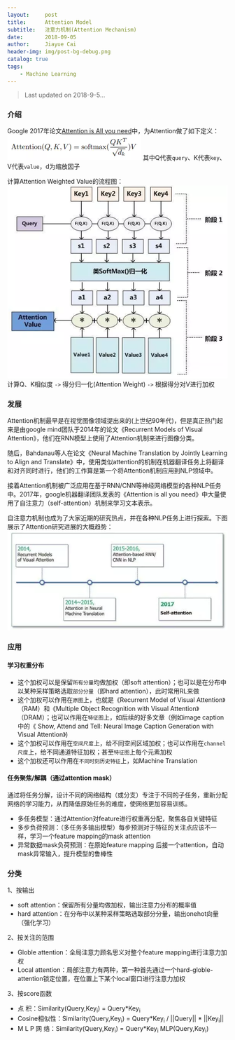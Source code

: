 ```yaml
---
layout:     post
title:      Attention Model
subtitle:   注意力机制(Attention Mechanism)
date:       2018-09-05
author:     Jiayue Cai
header-img: img/post-bg-debug.png
catalog: true
tags:
    - Machine Learning
---
```



> Last updated on 2018-9-5... 

### 介绍

Google 2017年论文[Attention is All you need](https://arxiv.org/pdf/1706.03762.pdf)中，为Attention做了如下定义：
![](/img/post/20180905/1.png)
其中Q代表`query`、K代表`key`、V代表`value`，d为缩放因子

计算Attention Weighted Value的流程图：
![](/img/post/20180905/2.png)
计算Q、K相似度 `->` 得分归一化(Attention Weight) `->` 根据得分对V进行加权

### 发展

Attention机制最早是在视觉图像领域提出来的(上世纪90年代)，但是真正热门起来是由google mind团队于2014年的论文《Recurrent Models of Visual Attention》，他们在RNN模型上使用了Attention机制来进行图像分类。

随后，Bahdanau等人在论文《Neural Machine Translation by Jointly Learning to Align and Translate》中，使用类似attention的机制在机器翻译任务上将翻译和对齐同时进行，他们的工作算是第一个将Attention机制应用到NLP领域中。

接着Attention机制被广泛应用在基于RNN/CNN等神经网络模型的各种NLP任务中。2017年，google机器翻译团队发表的《Attention is all you need》中大量使用了自注意力（self-attention）机制来学习文本表示。

自注意力机制也成为了大家近期的研究热点，并在各种NLP任务上进行探索。下图展示了Attention研究进展的大概趋势：
![](/img/post/20180905/3.png)

### 应用

#### 学习权重分布

- 这个加权可以是保留`所有分量`均做加权（即soft attention）；也可以是在分布中以某种采样策略选取`部分分量`（即hard attention），此时常用RL来做
- 这个加权可以作用在`原图`上，也就是《Recurrent Model of Visual Attention》（RAM）和《Multiple Object Recognition with Visual Attention》（DRAM）；也可以作用在`特征图`上，如后续的好多文章（例如image caption中的《 Show, Attend and Tell: Neural Image Caption Generation with Visual Attention》) 
- 这个加权可以作用在`空间尺度`上，给不同空间区域加权；也可以作用在`channel尺度`上，给不同通道特征加权；甚至`特征图`上每个元素加权
- 这个加权还可以作用在`不同时刻历史特征`上，如Machine Translation

#### 任务聚焦/解耦（通过attention mask）

通过将任务分解，设计不同的网络结构（或分支）专注于不同的子任务，重新分配网络的学习能力，从而降低原始任务的难度，使网络更加容易训练。

- 多任务模型：通过Attention对feature进行权重再分配，聚焦各自关键特征
- 多步负荷预测：（多任务多输出模型）每步预测对于特征的关注点应该不一样，学习一个feature mapping的mask attention
- 异常数据mask负荷预测：在原始feature mapping 后接一个attention，自动mask异常输入，提升模型的鲁棒性

### 分类

1、按输出
- soft attention：保留所有分量均做加权，输出注意力分布的概率值
- hard attention：在分布中以某种采样策略选取部分分量，输出onehot向量（强化学习）

2、按关注的范围
- Globle attention：全局注意力顾名思义对整个feature mapping进行注意力加权
- Local attention：局部注意力有两种，第一种首先通过一个hard-globle-attention锁定位置，在位置上下某个local窗口进行注意力加权

3、按score函数
- 点		积：Similarity(Query,Key<sub>i</sub>) = Query*Key<sub>i</sub>
- Cosine相似性：Similarity(Query,Key<sub>i</sub>) = Query*Key<sub>i</sub> / &#124;&#124;Query&#124;&#124; * &#124;&#124;Key<sub>i</sub>&#124;&#124;
- M L P 网	络：Similarity(Query,Key<sub>i</sub>) = Query*Key<sub>i</sub> MLP(Query,Key<sub>i</sub>)





